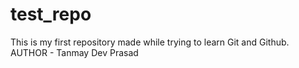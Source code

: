 # test_repo
This is my first repository made while trying to learn Git and Github.
<br>
AUTHOR - Tanmay Dev Prasad
